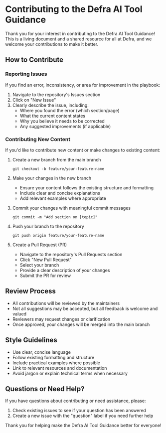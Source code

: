 # Contributing to the Defra AI Tool Guidance

Thank you for your interest in contributing to the Defra AI Tool Guidance! This is a living document and a shared resource for all at Defra, and we welcome your contributions to make it better.

## How to Contribute

### Reporting Issues

If you find an error, inconsistency, or area for improvement in the playbook:

1. Navigate to the repository's Issues section
2. Click on "New Issue"
3. Clearly describe the issue, including:
   - Where you found the error (which section/page)
   - What the current content states
   - Why you believe it needs to be corrected
   - Any suggested improvements (if applicable)

### Contributing New Content

If you'd like to contribute new content or make changes to existing content:

1. Create a new branch from the main branch
   ```
   git checkout -b feature/your-feature-name
   ```

2. Make your changes in the new branch
   - Ensure your content follows the existing structure and formatting
   - Include clear and concise explanations
   - Add relevant examples where appropriate

3. Commit your changes with meaningful commit messages
   ```
   git commit -m "Add section on [topic]"
   ```

4. Push your branch to the repository
   ```
   git push origin feature/your-feature-name
   ```

5. Create a Pull Request (PR)
   - Navigate to the repository's Pull Requests section
   - Click "New Pull Request"
   - Select your branch
   - Provide a clear description of your changes
   - Submit the PR for review

## Review Process

- All contributions will be reviewed by the maintainers
- Not all suggestions may be accepted, but all feedback is welcome and valued
- Reviewers may request changes or clarification
- Once approved, your changes will be merged into the main branch

## Style Guidelines

- Use clear, concise language
- Follow existing formatting and structure
- Include practical examples where possible
- Link to relevant resources and documentation
- Avoid jargon or explain technical terms when necessary

## Questions or Need Help?

If you have questions about contributing or need assistance, please:
1. Check existing issues to see if your question has been answered
2. Create a new issue with the "question" label if you need further help

Thank you for helping make the Defra AI Tool Guidance better for everyone! 